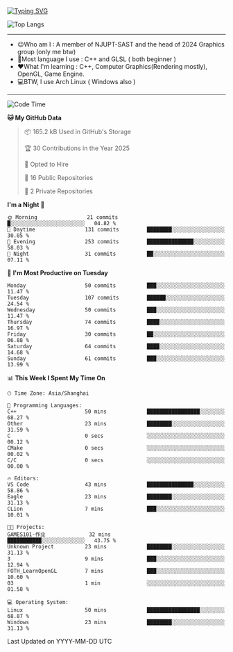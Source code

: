 <a href="https://git.io/typing-svg">
  <img src="https://readme-typing-svg.demolab.com?font=Fira+Code&pause=1000&random=false&width=435&separator=%3D&lines=std%3A%3Aprintln(%22Hello,+world!%22);" alt="Typing SVG" />
</a>

![Top Langs](https://github-readme-stats.vercel.app/api/top-langs/?username=FOTH0626&theme=transparent)

---

- 😉Who am I : A member of NJUPT-SAST and the head of 2024 Graphics group (only me btw)
- 📖Most language I use : C++ and GLSL ( both beginner )
- ❤What I'm learning : C++, Computer Graphics(Rendering mostly), OpenGL, Game Engine.
- 💻BTW, I use Arch Linux ( Windows also )
---
<!--START_SECTION:waka-->
![Code Time](http://img.shields.io/badge/Code%20Time-118%20hrs%2015%20mins-blue)

**🐱 My GitHub Data** 

> 📦 165.2 kB Used in GitHub's Storage 
 > 
> 🏆 30 Contributions in the Year 2025
 > 
> 💼 Opted to Hire
 > 
> 📜 16 Public Repositories 
 > 
> 🔑 2 Private Repositories 
 > 
**I'm a Night 🦉** 

```text
🌞 Morning                21 commits          █░░░░░░░░░░░░░░░░░░░░░░░░   04.82 % 
🌆 Daytime                131 commits         ████████░░░░░░░░░░░░░░░░░   30.05 % 
🌃 Evening                253 commits         ███████████████░░░░░░░░░░   58.03 % 
🌙 Night                  31 commits          ██░░░░░░░░░░░░░░░░░░░░░░░   07.11 % 
```
📅 **I'm Most Productive on Tuesday** 

```text
Monday                   50 commits          ███░░░░░░░░░░░░░░░░░░░░░░   11.47 % 
Tuesday                  107 commits         ██████░░░░░░░░░░░░░░░░░░░   24.54 % 
Wednesday                50 commits          ███░░░░░░░░░░░░░░░░░░░░░░   11.47 % 
Thursday                 74 commits          ████░░░░░░░░░░░░░░░░░░░░░   16.97 % 
Friday                   30 commits          ██░░░░░░░░░░░░░░░░░░░░░░░   06.88 % 
Saturday                 64 commits          ████░░░░░░░░░░░░░░░░░░░░░   14.68 % 
Sunday                   61 commits          ███░░░░░░░░░░░░░░░░░░░░░░   13.99 % 
```


📊 **This Week I Spent My Time On** 

```text
🕑︎ Time Zone: Asia/Shanghai

💬 Programming Languages: 
C++                      50 mins             █████████████████░░░░░░░░   68.27 % 
Other                    23 mins             ████████░░░░░░░░░░░░░░░░░   31.59 % 
C                        0 secs              ░░░░░░░░░░░░░░░░░░░░░░░░░   00.12 % 
CMake                    0 secs              ░░░░░░░░░░░░░░░░░░░░░░░░░   00.02 % 
C/C                      0 secs              ░░░░░░░░░░░░░░░░░░░░░░░░░   00.00 % 

🔥 Editors: 
VS Code                  43 mins             ███████████████░░░░░░░░░░   58.86 % 
Eagle                    23 mins             ████████░░░░░░░░░░░░░░░░░   31.13 % 
CLion                    7 mins              ███░░░░░░░░░░░░░░░░░░░░░░   10.01 % 

🐱‍💻 Projects: 
GAMES101-作业              32 mins             ███████████░░░░░░░░░░░░░░   43.75 % 
Unknown Project          23 mins             ████████░░░░░░░░░░░░░░░░░   31.13 % 
3                        9 mins              ███░░░░░░░░░░░░░░░░░░░░░░   12.94 % 
FOTH_LearnOpenGL         7 mins              ███░░░░░░░░░░░░░░░░░░░░░░   10.60 % 
03                       1 min               ░░░░░░░░░░░░░░░░░░░░░░░░░   01.58 % 

💻 Operating System: 
Linux                    50 mins             █████████████████░░░░░░░░   68.87 % 
Windows                  23 mins             ████████░░░░░░░░░░░░░░░░░   31.13 % 
```


 Last Updated on YYYY-MM-DD UTC
<!--END_SECTION:waka-->
